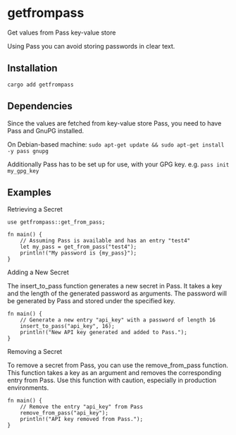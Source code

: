 # getfrompass
Get values from Pass key-value store

Using Pass you can avoid storing passwords in clear text.

## Installation

`cargo add getfrompass`

## Dependencies
Since the values are fetched from key-value store Pass, you need to have Pass and GnuPG installed.

On Debian-based machine:
`sudo apt-get update && sudo apt-get install -y pass gnupg`

Additionally Pass has to be set up for use, with your GPG key.
e.g. `pass init my_gpg_key`

## Examples

Retrieving a Secret

```
use getfrompass::get_from_pass;

fn main() {
    // Assuming Pass is available and has an entry "test4"
    let my_pass = get_from_pass("test4");
    println!("My password is {my_pass}");
}
```

Adding a New Secret

The insert_to_pass function generates a new secret in Pass. It takes a key and the length of the generated password as arguments. The password will be generated by Pass and stored under the specified key.

```
fn main() {
    // Generate a new entry "api_key" with a password of length 16
    insert_to_pass("api_key", 16);
    println!("New API key generated and added to Pass.");
}
```

Removing a Secret

To remove a secret from Pass, you can use the remove_from_pass function. This function takes a key as an argument and removes the corresponding entry from Pass. Use this function with caution, especially in production environments.

```
fn main() {
    // Remove the entry "api_key" from Pass
    remove_from_pass("api_key");
    println!("API key removed from Pass.");
}
```
